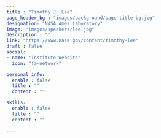```yaml
---
title : "Timothy J. Lee"
page_header_bg : "images/background/page-title-bg.jpg"
designation: "NASA Ames Laboratory"
image: "images/speakers/lee.jpg"
description : ""
link: "https://www.nasa.gov/content/timothy-lee"
draft : false
social:
- name: "Institute Website"
  icon: "fa-network"

personal_info:
  enable : false
  title : ""
  content : ""

skills:
  enable : false
  title : ""
  content : ""

---
```

